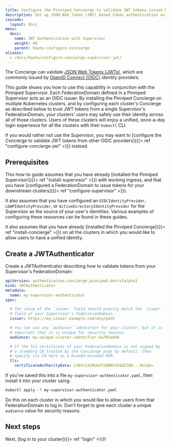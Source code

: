 ```yaml
---
title: Configure the Pinniped Concierge to validate JWT tokens issued by the Pinniped Supervisor
description: Set up JSON Web Token (JWT) based token authentication on an individual Kubernetes cluster using the Pinniped Supervisor as the OIDC provider.
cascade:
  layout: docs
menu:
  docs:
    name: JWT Authentication with Supervisor
    weight: 40
    parent: howto-configure-concierge
aliases:
  - /docs/howto/configure-concierge-supervisor-jwt/
---
```

The Concierge can validate [JSON Web Tokens (JWTs)](https://tools.ietf.org/html/rfc7519), which are commonly issued by [OpenID Connect (OIDC)](https://openid.net/connect/) identity providers.

This guide shows you how to use this capability in conjunction with the Pinniped Supervisor.
Each FederationDomain defined in a Pinniped Supervisor acts as an OIDC issuer.
By installing the Pinniped Concierge on multiple Kubernetes clusters,
and by configuring each cluster's Concierge as described below
to trust JWT tokens from a single Supervisor's FederationDomain,
your clusters' users may safely use their identity across all of those clusters.
Users of these clusters will enjoy a unified, once-a-day login experience for all the clusters with their `kubectl` CLI.

If you would rather not use the Supervisor, you may want to [configure the Concierge to validate JWT tokens from other OIDC providers]({{< ref "configure-concierge-jwt" >}}) instead.

## Prerequisites

This how-to guide assumes that you have already [installed the Pinniped Supervisor]({{< ref "install-supervisor" >}}) with working ingress,
and that you have [configured a FederationDomain to issue tokens for your downstream clusters]({{< ref "configure-supervisor" >}}).

It also assumes that you have configured an `OIDCIdentityProvider`, `LDAPIdentityProvider`, or `ActiveDirectoryIdentityProvider` for the Supervisor as the source of your user's identities.
Various examples of configuring these resources can be found in these guides.

It also assumes that you have already [installed the Pinniped Concierge]({{< ref "install-concierge" >}})
on all the clusters in which you would like to allow users to have a unified identity.

## Create a JWTAuthenticator

Create a JWTAuthenticator describing how to validate tokens from your Supervisor's FederationDomain:

```yaml
apiVersion: authentication.concierge.pinniped.dev/v1alpha1
kind: JWTAuthenticator
metadata:
  name: my-supervisor-authenticator
spec:

  # The value of the `issuer` field should exactly match the `issuer`
  # field of your Supervisor's FederationDomain.
  issuer: https://my-issuer.example.com/any/path

  # You can use any `audience` identifier for your cluster, but it is
  # important that it is unique for security reasons.
  audience: my-unique-cluster-identifier-da79fa849

  # If the TLS certificate of your FederationDomain is not signed by
  # a standard CA trusted by the Concierge pods by default, then
  # specify its CA here as a base64-encoded PEM.
  tls:
    certificateAuthorityData: LS0tLS1CRUdJTiBDRVJUSUZJQ0...0tLQo=
```

If you've saved this into a file `my-supervisor-authenticator.yaml`, then install it into your cluster using:

```sh
kubectl apply -f my-supervisor-authenticator.yaml
```

Do this on each cluster in which you would like to allow users from that FederationDomain to log in.
Don't forget to give each cluster a unique `audience` value for security reasons.

## Next steps

Next, [log in to your cluster]({{< ref "login" >}})!
